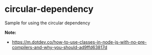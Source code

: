 # circular-dependency
Sample for using the circular dependency

**Note:**
* https://m.dotdev.co/how-to-use-classes-in-node-js-with-no-pre-compilers-and-why-you-should-ad9ffd63817d

